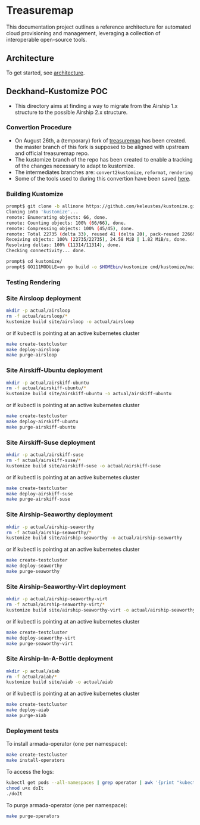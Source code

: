 # Treasuremap

This documentation project outlines a reference architecture for automated
cloud provisioning and management, leveraging a collection of interoperable
open-source tools.


## Architecture
To get started, see [architecture](https://airship-treasuremap.readthedocs.io/en/latest/index.html).

## Deckhand-Kustomize POC

- This directory aims at finding a way to migrate from the Airship 1.x structure
  to the possible Airship 2.x structure.

###  Convertion Procedure

- On August 26th, a (temporary) fork of [treasuremap](https://opendev.org/airship/treasuremap) has been created.
  the master branch of this fork is supposed to be aligned with upstream and official treasuremap repo.
- The kustomize branch of the repo has been created to enable a tracking of the changes necessary to adapt
  to kustomize.
- The intermediates branches are: `convert2kustomize`, `reformat`, `rendering`
- Some of the tools used to during this convertion have been saved [here](https://github.com/keleustes/treasuremap/tree/kustomize/tools/convert2kustomize).

###  Building Kustomize

```bash
prompt$ git clone -b allinone https://github.com/keleustes/kustomize.git
Cloning into 'kustomize'...
remote: Enumerating objects: 66, done.
remote: Counting objects: 100% (66/66), done.
remote: Compressing objects: 100% (45/45), done.
remote: Total 22735 (delta 33), reused 41 (delta 20), pack-reused 22669
Receiving objects: 100% (22735/22735), 24.58 MiB | 1.82 MiB/s, done.
Resolving deltas: 100% (11314/11314), done.
Checking connectivity... done.

prompt$ cd kustomize/
prompt$ GO111MODULE=on go build -o $HOMEbin/kustomize cmd/kustomize/main.go
```

###  Testing Rendering

###  Site Airsloop deployment

```bash
mkdir -p actual/airsloop
rm -f actual/airsloop/*
kustomize build site/airsloop -o actual/airsloop
```

or if kubectl is pointing at an active kubernetes cluster


```bash
make create-testcluster
make deploy-airsloop
make purge-airsloop
```

###  Site Airskiff-Ubuntu deployment

```bash
mkdir -p actual/airskiff-ubuntu
rm -f actual/airskiff-ubuntu/*
kustomize build site/airskiff-ubuntu -o actual/airskiff-ubuntu
```

or if kubectl is pointing at an active kubernetes cluster

```bash
make create-testcluster
make deploy-airskiff-ubuntu
make purge-airskiff-ubuntu
```

###  Site Airskiff-Suse deployment

```bash
mkdir -p actual/airskiff-suse
rm -f actual/airskiff-suse/*
kustomize build site/airskiff-suse -o actual/airskiff-suse
```

or if kubectl is pointing at an active kubernetes cluster

```bash
make create-testcluster
make deploy-airskiff-suse
make purge-airskiff-suse
```

###  Site Airship-Seaworthy deployment

```bash
mkdir -p actual/airship-seaworthy
rm -f actual/airship-seaworthy/*
kustomize build site/airship-seaworthy -o actual/airship-seaworthy
```

or if kubectl is pointing at an active kubernetes cluster

```bash
make create-testcluster
make deploy-seaworthy
make purge-seaworthy
```

###  Site Airship-Seaworthy-Virt deployment

```bash
mkdir -p actual/airship-seaworthy-virt
rm -f actual/airship-seaworthy-virt/*
kustomize build site/airship-seaworthy-virt -o actual/airship-seaworthy-virt
```

or if kubectl is pointing at an active kubernetes cluster

```bash
make create-testcluster
make deploy-seaworthy-virt
make purge-seaworthy-virt
```

###  Site Airship-In-A-Bottle deployment

```bash
mkdir -p actual/aiab
rm -f actual/aiab/*
kustomize build site/aiab -o actual/aiab
```

or if kubectl is pointing at an active kubernetes cluster

```bash
make create-testcluster
make deploy-aiab
make purge-aiab
```

### Deployment tests

To install armada-operator (one per namespace):

```bash
make create-testcluster
make install-operators
```

To access the logs:

```bash
kubectl get pods --all-namespaces | grep operator | awk '{print "kubectl logs -n "$1" "$2"> "$1".log"}'  > doIt
chmod u+x doIt
./doIt
```

To purge armada-operator (one per namespace):

```bash
make purge-operators
```
